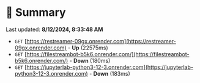 # 📖 Summary
Last updated: **8/12/2024, 8:33:48 AM**

- `GET` [https://restreamer-09gx.onrender.com](https://restreamer-09gx.onrender.com) - **Up** (22575ms)
- `GET` [https://filestreambot-b5k6.onrender.com/](https://filestreambot-b5k6.onrender.com/) - **Down** (180ms)
- `GET` [https://jupyterlab-python3-12-3.onrender.com](https://jupyterlab-python3-12-3.onrender.com) - **Down** (183ms)
